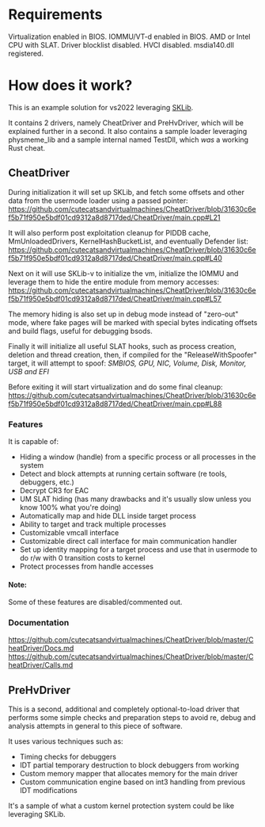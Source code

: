# Requirements

Virtualization enabled in BIOS.
IOMMU/VT-d enabled in BIOS.
AMD or Intel CPU with SLAT.
Driver blocklist disabled.
HVCI disabled.
msdia140.dll registered.

# How does it work?
This is an example solution for vs2022 leveraging [SKLib](https://github.com/cutecatsandvirtualmachines/SKLib.git).

It contains 2 drivers, namely CheatDriver and PreHvDriver, which will be explained further in a second.
It also contains a sample loader leveraging physmeme_lib and a sample internal named TestDll, which *was* a working Rust cheat.

## CheatDriver
During initialization it will set up SKLib, and fetch some offsets and other data from the usermode loader using a passed pointer:
https://github.com/cutecatsandvirtualmachines/CheatDriver/blob/31630c6ef5b71f950e5bdf01cd9312a8d8717ded/CheatDriver/main.cpp#L21

It will also perform post exploitation cleanup for PIDDB cache, MmUnloadedDrivers, KernelHashBucketList, and eventually Defender list:
https://github.com/cutecatsandvirtualmachines/CheatDriver/blob/31630c6ef5b71f950e5bdf01cd9312a8d8717ded/CheatDriver/main.cpp#L40

Next on it will use SKLib-v to initialize the vm, initialize the IOMMU and leverage them
to hide the entire module from memory accesses:
https://github.com/cutecatsandvirtualmachines/CheatDriver/blob/31630c6ef5b71f950e5bdf01cd9312a8d8717ded/CheatDriver/main.cpp#L57

The memory hiding is also set up in debug mode instead of "zero-out" mode, where fake pages will be marked with special bytes
indicating offsets and build flags, useful for debugging bsods.

Finally it will initialize all useful SLAT hooks, such as process creation, deletion and thread creation, then, if compiled for the
"ReleaseWithSpoofer" target, it will attempt to spoof:
*SMBIOS, GPU, NIC, Volume, Disk, Monitor, USB and EFI*

Before exiting it will start virtualization and do some final cleanup:
https://github.com/cutecatsandvirtualmachines/CheatDriver/blob/31630c6ef5b71f950e5bdf01cd9312a8d8717ded/CheatDriver/main.cpp#L88

### Features
It is capable of:
- Hiding a window (handle) from a specific process or all processes in the system
- Detect and block attempts at running certain software (re tools, debuggers, etc.)
- Decrypt CR3 for EAC
- UM SLAT hiding (has many drawbacks and it's usually slow unless you know 100% what you're doing)
- Automatically map and hide DLL inside target process
- Ability to target and track multiple processes
- Customizable vmcall interface
- Customizable direct call interface for main communication handler
- Set up identity mapping for a target process and use that in usermode to do r/w with 0 transition costs to kernel
- Protect processes from handle accesses

#### Note:
Some of these features are disabled/commented out.

### Documentation
https://github.com/cutecatsandvirtualmachines/CheatDriver/blob/master/CheatDriver/Docs.md
https://github.com/cutecatsandvirtualmachines/CheatDriver/blob/master/CheatDriver/Calls.md

## PreHvDriver
This is a second, additional and completely optional-to-load driver that performs some simple checks and preparation steps to avoid re,
debug and analysis attempts in general to this piece of software.

It uses various techniques such as:
- Timing checks for debuggers
- IDT partial temporary destruction to block debuggers from working
- Custom memory mapper that allocates memory for the main driver
- Custom communication engine based on int3 handling from previous IDT modifications

It's a sample of what a custom kernel protection system could be like leveraging SKLib.
